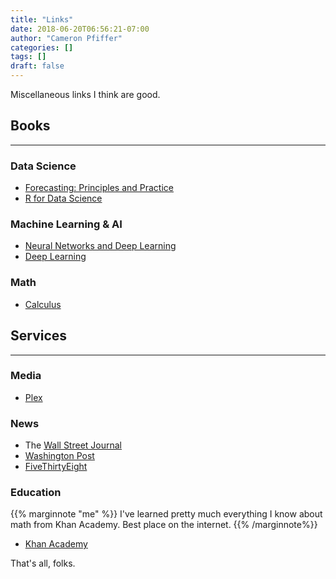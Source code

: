 ```yaml
---
title: "Links"
date: 2018-06-20T06:56:21-07:00
author: "Cameron Pfiffer"
categories: []
tags: []
draft: false
---
```

Miscellaneous links I think are good.

## Books
---
### Data Science
* [Forecasting: Principles and Practice](https://otexts.org/fpp2/)
* [R for Data Science](http://r4ds.had.co.nz/)

### Machine Learning & AI
* [Neural Networks and Deep Learning](http://neuralnetworksanddeeplearning.com/)
* [Deep Learning](http://www.deeplearningbook.org/)

### Math
* [Calculus](http://www.stewartcalculus.com/media/16_home.php)

## Services
---
### Media
* [Plex](https://www.plex.tv/)

### News
* The [Wall Street Journal](https://www.wsj.com/)
* [Washington Post](https://www.washingtonpost.com/)
* [FiveThirtyEight](http://fivethirtyeight.com/)

### Education
{{% marginnote "me" %}} I've learned pretty much everything I know about math from Khan Academy. Best place on the internet. {{% /marginnote%}}

* [Khan Academy](https://www.khanacademy.org/)

That's all, folks.
